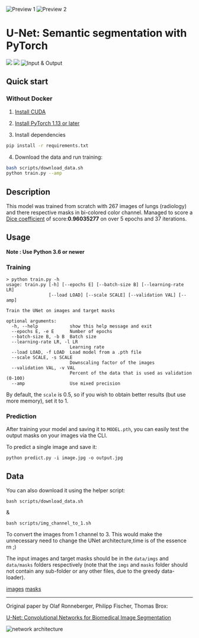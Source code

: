 
![Preview 1](https://github.com/4lisyd/Medical-Semantic-Segmentation-UNet/assets/43340423/3575af99-8d37-426b-b47e-37e82e32b5c6)
![Preview 2](https://github.com/4lisyd/Medical-Semantic-Segmentation-UNet/assets/43340423/ad0ee115-1114-4192-9d32-e82f2f97e4aa)


# U-Net: Semantic segmentation with PyTorch

<a href="https://pytorch.org/"><img src="https://img.shields.io/badge/PyTorch-v1.13+-red.svg?logo=PyTorch&style=for-the-badge" /></a>
<a href="#"><img src="https://img.shields.io/badge/python-v3.6+-blue.svg?logo=python&style=for-the-badge" /></a>
![Input & Output](https://github.com/4lisyd/Medical-Semantic-Segmentation-UNet/assets/43340423/e2b1248e-6d14-42cc-acde-740d2a6f3db0)


## Quick start

### Without Docker

1. [Install CUDA](https://developer.nvidia.com/cuda-downloads)

2. [Install PyTorch 1.13 or later](https://pytorch.org/get-started/locally/)

3. Install dependencies

```bash
pip install -r requirements.txt
```

4. Download the data and run training:

```bash
bash scripts/download_data.sh
python train.py --amp
```

## Description

This model was trained from scratch with 267 images of lungs (radiology) and there respective masks in bi-colored color channel. Managed to score a [Dice coefficient](https://en.wikipedia.org/wiki/S%C3%B8rensen%E2%80%93Dice_coefficient) of score:**0.96035277** on over 5 epochs and 37 iterations.

## Usage

**Note : Use Python 3.6 or newer**

### Training

```console
> python train.py -h
usage: train.py [-h] [--epochs E] [--batch-size B] [--learning-rate LR]
                [--load LOAD] [--scale SCALE] [--validation VAL] [--amp]

Train the UNet on images and target masks

optional arguments:
  -h, --help            show this help message and exit
  --epochs E, -e E      Number of epochs
  --batch-size B, -b B  Batch size
  --learning-rate LR, -l LR
                        Learning rate
  --load LOAD, -f LOAD  Load model from a .pth file
  --scale SCALE, -s SCALE
                        Downscaling factor of the images
  --validation VAL, -v VAL
                        Percent of the data that is used as validation (0-100)
  --amp                 Use mixed precision
```

By default, the `scale` is 0.5, so if you wish to obtain better results (but use more memory), set it to 1.

### Prediction

After training your model and saving it to `MODEL.pth`, you can easily test the output masks on your images via the CLI.

To predict a single image and save it:

`python predict.py -i image.jpg -o output.jpg`

## Data

You can also download it using the helper script:

```
bash scripts/download_data.sh
```

&

```
bash scripts/img_channel_to_1.sh
```

To convert the images from 1 channel to 3. This would make the unnecessary need to change the UNet architecture,time is of the essence rn ;)

The input images and target masks should be in the `data/imgs` and `data/masks` folders respectively (note that the `imgs` and `masks` folder should not contain any sub-folder or any other files, due to the greedy data-loader).

[images](https://drive.google.com/file/d/1l86uyjZfNGwJnNwrIgN2CIoynjxtXLQc/view?usp=drive_link)
[masks](https://drive.google.com/file/d/1qDP0Z4aHq4Ki0-V6pcCBKneQOv5D56kD/view?usp=drive_link)

---

Original paper by Olaf Ronneberger, Philipp Fischer, Thomas Brox:

[U-Net: Convolutional Networks for Biomedical Image Segmentation](https://arxiv.org/abs/1505.04597)

![network architecture](https://i.imgur.com/jeDVpqF.png)
